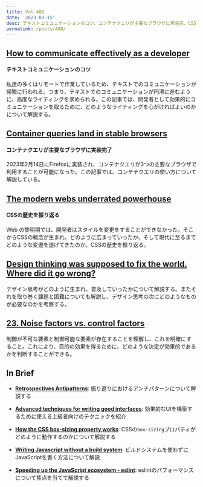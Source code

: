 ```yaml
---
title: Vol.400
date: '2023-03-15'
desc: テキストコミュニケーションのコツ、コンテナクエリが主要なブラウザに実装完、CSSの歴史を振り返る、ほか計10リンク
permalink: /posts/400/
---
```


## [How to communicate effectively as a developer](https://www.karlsutt.com/articles/communicating-effectively-as-a-developer/)
#### テキストコミュニケーションのコツ

私達の多くはリモートで作業しているため、テキストでのコミュニケーションが頻繁に行われる。つまり、テキストでのコミュニケーションが円滑に進むように、高度なライティングを求められる。この記事では、開発者として効果的にコミュニケーションを取るために、どのようなライティングを心がければよいのかについて解説する。

## [Container queries land in stable browsers](https://web.dev/cq-stable/)
#### コンテナクエリが主要なブラウザに実装完了

2023年2月14日にFirefoxに実装され、コンテナクエリが3つの主要なブラウザで利用することが可能になった。この記事では、コンテナクエリの使い方について解説している。

## [The modern webs underrated powerhouse](https://github.com/readme/featured/css-future)
#### CSSの歴史を振り返る

Web の黎明期では、開発者はスタイルを変更をすることができなかった。そこからCSSの概念が生まれ、どのように広まっていったか、そして現代に至るまでどのような変遷を遂げてきたのか。CSSの歴史を振り返る。

## [Design thinking was supposed to fix the world. Where did it go wrong?](https://www.technologyreview.com/2023/02/09/1067821/design-thinking-retrospective-what-went-wrong/)

デザイン思考がどのように生まれ、普及していったかについて解説する。またそれを取り巻く課題と困難についても解説し、デザイン思考の次にどのようなものが必要なのかを考察する。


## [23. Noise factors vs. control factors](https://world.hey.com/rjs/23-noise-factors-vs-control-factors-5b7d021c)

制御が不可な要素と制御可能な要素が存在することを理解し、これを明確にすること。これにより、目的の効果を得るために、どのような決定が効果的であるかを判断することができる。


## In Brief

- **[Retrospectives Antipatterns](https://martinfowler.com/articles/retrospective-antipatterns.html)**: 振り返りにおけるアンチパターンについて解説する

- **[Advanced techniques for writing good interfaces](https://uxdesign.cc/advanced-techniques-for-writing-good-interfaces-c030ae60150)**: 効果的なUIを構築するために使える上級者向けのテクニックを紹介

- **[How the CSS box-sizing property works](https://andy-bell.co.uk/how-the-css-box-sizing-property-works/)**: CSSの`box-sizing`プロパティがどのように動作するのかについて解説する

- **[Writing Javascript without a build system](https://jvns.ca/blog/2023/02/16/writing-javascript-without-a-build-system/)**: ビルドシステムを使わずにJavaScriptを書く方法について解説

- **[Speeding up the JavaScript ecosystem - eslint](https://marvinh.dev/blog/speeding-up-javascript-ecosystem-part-3/)**: eslintのパフォーマンスについて焦点を当てて解説する
